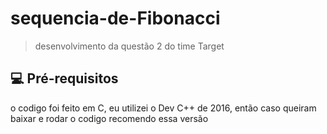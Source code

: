 # sequencia-de-Fibonacci

> desenvolvimento da questão 2 do time Target

## 💻 Pré-requisitos
o codigo foi feito em C, eu utilizei o Dev C++ de 2016, então caso queiram baixar e rodar o codigo recomendo essa versão
